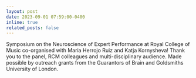 ```yaml
---
layout: post
date: 2023-09-01 07:59:00-0400
inline: true
related_posts: false
---
```


Symposium on the Neuroscience of Expert Performance at Royal College of Music co-organised with Maria Herrojo Ruiz and Katja Kornysheva! Thank you to the panel, RCM colleagues and multi-disciplinary audience. Made possible by outreach grants from the Guarantors of Brain and Goldsmiths University of London.     


